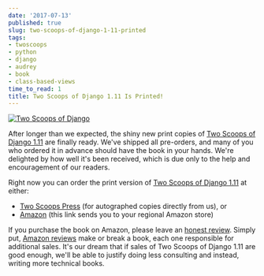 ```yaml
---
date: '2017-07-13'
published: true
slug: two-scoops-of-django-1-11-printed
tags:
- twoscoops
- python
- django
- audrey
- book
- class-based-views
time_to_read: 1
title: Two Scoops of Django 1.11 Is Printed!
---
```


[![Two Scoops of Django](https://raw.githubusercontent.com/pydanny/pydanny.github.com/master/static/danny-and-audrey-tsd111.jpg)](https://roygreenfeld.com/products/two-scoops-of-django-1-11)

After longer than we expected, the shiny new print copies of [Two Scoops
of Django
1.11](https://roygreenfeld.com/products/two-scoops-of-django-1-11) are
finally ready. We've shipped all pre-orders, and many of you who
ordered it in advance should have the book in your hands. We're
delighted by how well it's been received, which is due only to the help
and encouragement of our readers.

Right now you can order the print version of [Two Scoops of Django
1.11](https://roygreenfeld.com/products/two-scoops-of-django-1-11) at
either:

-   [Two Scoops
    Press](https://www.roygreenfeld.com/products/two-scoops-of-django-1-11)
    (for autographed copies directly from us), or
-   [Amazon](http://mybook.to/tsd111) (this link sends you to your
    regional Amazon store)

If you purchase the book on Amazon, please leave an [honest
review](https://www.amazon.com/review/create-review/?asin=0692915729).
Simply put, [Amazon
reviews](https://www.amazon.com/review/create-review/?asin=0692915729)
make or break a book, each one responsible for additional sales. It's
our dream that if sales of Two Scoops of Django 1.11 are good enough,
we'll be able to justify doing less consulting and instead, writing
more technical books.
